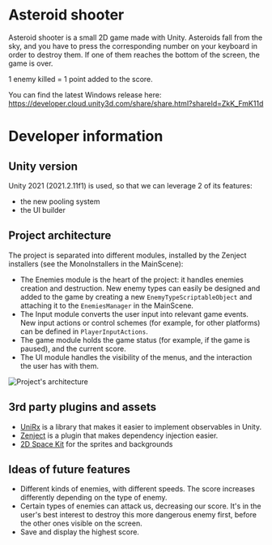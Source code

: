 # Asteroid shooter
Asteroid shooter is a small 2D game made with Unity. Asteroids fall from the sky, and you have to press the corresponding number on your keyboard in order to destroy them. If one of them reaches the bottom of the screen, the game is over.

1 enemy killed = 1 point added to the score.

You can find the latest Windows release here: https://developer.cloud.unity3d.com/share/share.html?shareId=ZkK_FmK11d
# Developer information
## Unity version
Unity 2021 (2021.2.11f1) is used, so that we can leverage 2 of its features:
- the new pooling system
- the UI builder
## Project architecture
The project is separated into different modules, installed by the Zenject installers (see the MonoInstallers in the MainScene):
- The Enemies module is the heart of the project: it handles enemies creation and destruction. New enemy types can easily be designed and added to the game by creating a new `EnemyTypeScriptableObject` and attaching it to the `EnemiesManager` in the MainScene.
- The Input module converts the user input into relevant game events. New input actions or control schemes (for example, for other platforms) can be defined in `PlayerInputActions`.
- The game module holds the game status (for example, if the game is paused), and the current score.
- The UI module handles the visibility of the menus, and the interaction the user has with them.

![Project's architecture](https://github.com/mehdi-kha/Asteroid-shooter/blob/master/architecture.jpg?raw=true)

## 3rd party plugins and assets
- [UniRx](https://github.com/neuecc/UniRx) is a library that makes it easier to implement observables in Unity.
- [Zenject](https://github.com/modesttree/Zenject) is a plugin that makes dependency injection easier.
- [2D Space Kit](https://assetstore.unity.com/packages/2d/environments/2d-space-kit-27662) for the sprites and backgrounds

## Ideas of future features
- Different kinds of enemies, with different speeds. The score increases differently depending on the type of enemy.
- Certain types of enemies can attack us, decreasing our score. It's in the user's best interest to destroy this more dangerous enemy first, before the other ones visible on the screen.
- Save and display the highest score.
